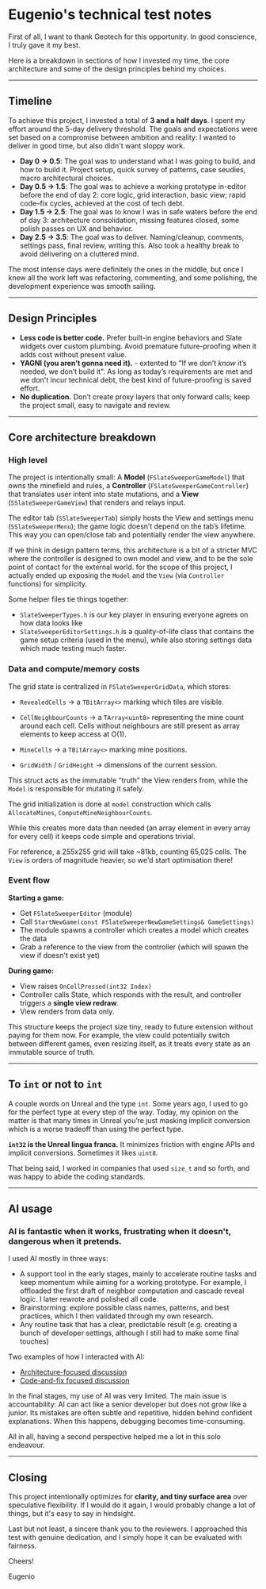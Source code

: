 # Eugenio's technical test notes

First of all, I want to thank Geotech for this opportunity. In good conscience, I truly gave it my best.

Here is a breakdown in sections of how I invested my time, the core architecture and some of the design principles behind my choices.

---

## Timeline

To achieve this project, I invested a total of **3 and a half days**.
I spent my effort around the 5-day delivery threshold. The goals and expectations were set based on a compromise between ambition and reality: I wanted to deliver in good time, but also didn't want sloppy work.

* **Day 0 → 0.5**: The goal was to understand what I was going to build, and how to build it. Project setup, quick survey of patterns, case seudies, macro architectural choices.
* **Day 0.5 → 1.5**: The goal was to achieve a working prototype in-editor before the end of day 2: core logic, grid interaction, basic view; rapid code–fix cycles, achieved at the cost of tech debt.
* **Day 1.5 → 2.5**: The goal was to know I was in safe waters before the end of day 3: architecture consolidation, missing features closed, some polish passes on UX and behavior.
* **Day 2.5 → 3.5**: The goal was to deliver. Naming/cleanup, comments, settings pass, final review, writing this. Also took a healthy break to avoid delivering on a cluttered mind.

The most intense days were definitely the ones in the middle, but once I knew all the work left was refactoring, commenting, and some polishing, the development experience was smooth sailing.

---

## Design Principles

* **Less code is better code.** Prefer built-in engine behaviors and Slate widgets over custom plumbing. Avoid premature future-proofing when it adds cost without present value.
* **YAGNI (you aren’t gonna need it).** - extented to "If we don’t *know* it’s needed, we don’t build it". As long as today’s requirements are met and we don't incur technical debt, the best kind of future-proofing is saved effort.
* **No duplication.** Don’t create proxy layers that only forward calls; keep the project small, easy to navigate and review.

---

## Core architecture breakdown

### High level

The project is intentionally small: A **Model** (`FSlateSweeperGameModel`) that owns the minefield and rules, a **Controller** (`FSlateSweeperGameController`) that translates user intent into state mutations, and a **View** (`SSlateSweeperGameView`) that renders and relays input.

The editor tab (`SSlateSweeperTab`) simply hosts the View and settings menu (`SSlateSweeperMenu`); the game logic doesn’t depend on the tab’s lifetime. This way you can open/close tab and potentially render the view anywhere.

If we think in design pattern terms, this architecture is a bit of a stricter MVC where the controller is designed to own model and view, and to be the sole point of contact for the external world. for the scope of this project, I actually ended up exposing the `Model` and the `View` (via `Controller` functions) for simplicity.

Some helper files tie things together:
* `SlateSweeperTypes.h` is our key player in ensuring everyone agrees on how data looks like
* `SlateSweeperEditorSettings.h` is a quality-of-life class that contains the game setup criteria (used in the menu), while also storing settings data which made testing much faster.

### Data and compute/memory costs

The grid state is centralized in `FSlateSweeperGridData`, which stores:

* `RevealedCells` → a `TBitArray<>` marking which tiles are visible.

* `CellNeighbourCounts` → a `TArray<uint8>` representing the mine count around each cell. Cells without neighbours are still present as array elements to keep access at O(1).

* `MineCells` → a `TBitArray<>` marking mine positions.

* `GridWidth` / `GridHeight` → dimensions of the current session.

This struct acts as the immutable “truth” the View renders from, while the `Model` is responsible for mutating it safely.

The grid initialization is done at `model` construction which calls `AllocateMines`, `ComputeMineNeighbourCounts`.

While this creates more data than needed (an array element in every array for every cell) it keeps code simple and operations trivial.

For reference, a 255x255 grid will take ~81kb, counting 65,025 cells. The `View` is orders of magnitude heavier, so we'd start optimisation there!

### Event flow

**Starting a game:**
* Get `FSlateSweeperEditor` (module)
* Call `StartNewGame(const FSlateSweeperNewGameSettings& GameSettings)`
* The module spawns a controller which creates a model which creates the data
* Grab a reference to the view from the controller (which will spawn the view if doesn't exist yet)

**During game:**
* View raises `OnCellPressed(int32 Index)`
* Controller calls State, which responds with the result, and controller triggers a **single view redraw**.
* View renders from data only.

This structure keeps the project size tiny, ready to future extension without paying for them now.
For example, the view could potentially switch between different games, even resizing itself, as it treats every state as an immutable source of truth.

---

## To `int` or not to `int`

A couple words on Unreal and the type `int`. Some years ago, I used to go for the perfect type at every step of the way.
Today, my opinion on the matter is that many times in Unreal you’re just masking implicit conversion which is a worse tradeoff than using the perfect type.

**`int32` is the Unreal lingua franca.** It minimizes friction with engine APIs and implicit conversions. Sometimes it likes `uint8`.

That being said, I worked in companies that used `size_t` and so forth, and was happy to abide the coding standards.

---

## AI usage

### AI is fantastic when it works, frustrating when it doesn't, dangerous when it pretends.

I used AI mostly in three ways:

* A support tool in the early stages, mainly to accelerate routine tasks and keep momentum while aiming for a working prototype. For example, I offloaded the first draft of neighbor computation and cascade reveal logic. I later rewrote and polished all code.
* Brainstorming: explore possible class names, patterns, and best practices, which I then validated through my own research.
* Any routine task that has a clear, predictable result (e.g. creating a bunch of developer settings, although I still had to make some final touches)

Two examples of how I interacted with AI:

* [Architecture-focused discussion](https://chatgpt.com/share/68a1ed98-3640-800f-93f1-038989e078a5)
* [Code-and-fix focused discussion](https://chatgpt.com/share/68a1edc7-569c-800f-9a92-4e1d132b878c)

In the final stages, my use of AI was very limited. The main issue is accountability: AI can act like a senior developer but does not grow like a junior. Its mistakes are often subtle and repetitive, hidden behind confident explanations. When this happens, debugging becomes time-consuming.

All in all, having a second perspective helped me a lot in this solo endeavour.

---

## Closing

This project intentionally optimizes for **clarity, and tiny surface area** over speculative flexibility. If I would do it again, I would probably change a lot of things, but it's easy to say in hindsight.

Last but not least, a sincere thank you to the reviewers. I approached this test with genuine dedication, and I simply hope it can be evaluated with fairness.


Cheers!

Eugenio

